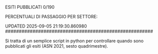 ESITI PUBBLICATI 0/190 

PERCENTUALI DI PASSAGGIO PER SETTORE:

UPDATED 2025-09-05 21:19:30.860980
###################################################### 

Si tratta di un semplice script in python per controllare quando sono pubblicati gli esiti (ASN 2021, sesto quadrimestre).


